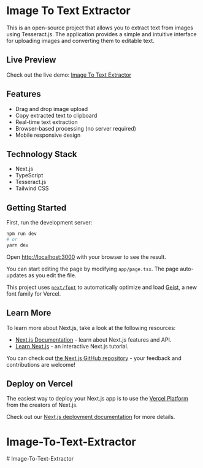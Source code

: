 # Image To Text Extractor

This is an open-source project that allows you to extract text from images using Tesseract.js. The application provides a simple and intuitive interface for uploading images and converting them to editable text.

## Live Preview

Check out the live demo: [Image To Text Extractor](https://image-to-text-extractor-delta.vercel.app/)

## Features

- Drag and drop image upload
- Copy extracted text to clipboard
- Real-time text extraction
- Browser-based processing (no server required)
- Mobile responsive design

## Technology Stack

- Next.js
- TypeScript
- Tesseract.js
- Tailwind CSS

## Getting Started

First, run the development server:

```bash
npm run dev
# or
yarn dev
```

Open [http://localhost:3000](http://localhost:3000) with your browser to see the result.

You can start editing the page by modifying `app/page.tsx`. The page auto-updates as you edit the file.

This project uses [`next/font`](https://nextjs.org/docs/app/building-your-application/optimizing/fonts) to automatically optimize and load [Geist](https://vercel.com/font), a new font family for Vercel.

## Learn More

To learn more about Next.js, take a look at the following resources:

- [Next.js Documentation](https://nextjs.org/docs) - learn about Next.js features and API.
- [Learn Next.js](https://nextjs.org/learn) - an interactive Next.js tutorial.

You can check out [the Next.js GitHub repository](https://github.com/vercel/next.js) - your feedback and contributions are welcome!

## Deploy on Vercel

The easiest way to deploy your Next.js app is to use the [Vercel Platform](https://vercel.com/new?utm_medium=default-template&filter=next.js&utm_source=create-next-app&utm_campaign=create-next-app-readme) from the creators of Next.js.

Check out our [Next.js deployment documentation](https://nextjs.org/docs/app/building-your-application/deploying) for more details.
# Image-To-Text-Extractor
#   I m a g e - T o - T e x t - E x t r a c t o r 
 
 

